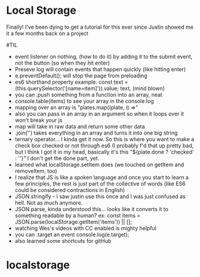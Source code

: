 # Local Storage

Finally! I've been dying to get a tutorial for this ever since Justin showed me it a few months back on a project

#TIL

* event listener on nothing, (how to do it) by adding it to the submit event, not the button (so when they hit enter)
* Preseve log will contain events that happen quickly (like hitting enter)
* e.preventDefault(); will stop the page from preloading
* es6 shorthand property example:     const text = (this.querySelector('[name=item]')).value;
    text,  (mind blown)
* you can .push something from a function into an array, neat
* console.table(items) to see your array in the console.log
* mapping over an array is "plates.map((plate, i) =>"
* also you can pass in an array in an argument so when it loops over it won't break your js
* map will take in raw data and return some other data
* .join('') takes everything in an array and turns it into one big string
* ternary operator... I kinda get it now.  So this is where you want to make a check box checked or not through es6 (I probably f'd that up pretty bad, but I think I got it in my head, basically it's this "${plate.done ? 'checked' : ''}"  I don't get the done part, yet.
* learned what localStorage.setItem does (we touched on getItem and removeItem, too)
* I realize that JS is like a spoken language and once you start to learn a few principles, the rest is just part of the collective of words (like ES6 could be considered contractions in English)
* JSON.stringify - I saw justin use this once and I was just confused as hell. Not as much anymore.
* JSON.parse, kinda understood this... looks like it converts it to something readable by a human? ex:   const items = JSON.parse(localStorage.getItem('items')) || [];
* watching Wes's videos with CC enabled is mighty helpful
* you can .target an event console.log(e.target);
* also learned some shortcuts for gitHub
# localstorage
